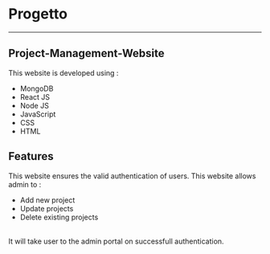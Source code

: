 # Progetto #
***
## Project-Management-Website ##
This website is developed using :
* MongoDB
* React JS
* Node JS
* JavaScript
* CSS
* HTML

## Features ##

This website ensures the valid authentication of users. This website allows admin to :
* Add new project
* Update projects
* Delete existing projects
<br>
It will take user to the admin portal on successfull authentication. 
